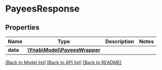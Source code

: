 # PayeesResponse

## Properties
Name | Type | Description | Notes
------------ | ------------- | ------------- | -------------
**data** | [**\Ynab\Model\PayeesWrapper**](PayeesWrapper.md) |  | 

[[Back to Model list]](../README.md#documentation-for-models) [[Back to API list]](../README.md#documentation-for-api-endpoints) [[Back to README]](../README.md)


